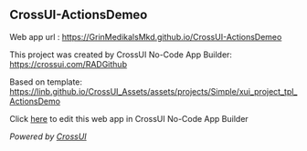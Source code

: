 ## CrossUI-ActionsDemeo
Web app url : https://GrinMedikalsMkd.github.io/CrossUI-ActionsDemeo

This project was created by CrossUI No-Code App Builder: https://crossui.com/RADGithub

Based on template: https://linb.github.io/CrossUI_Assets/assets/projects/Simple/xui_project_tpl_ActionsDemo

Click [here](https://crossui.com/RADGithub/#!from=github&owner=GrinMedikalsMkd&repo=CrossUI-ActionsDemeo) to edit this web app in CrossUI No-Code App Builder

<i>Powered by [CrossUI](https://crossui.com)</i>

